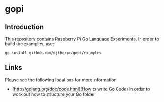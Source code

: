 # gopi

## Introduction

This repository contains Raspberry Pi Go Language Experiments. In order to build the examples, use:

```
go install github.com/djthorpe/gopi/examples
```

## Links

Please see the following locations for more information:

  * [http://golang.org/doc/code.html](How to write Go Code) in order to work out how to structure your Go folder
  



